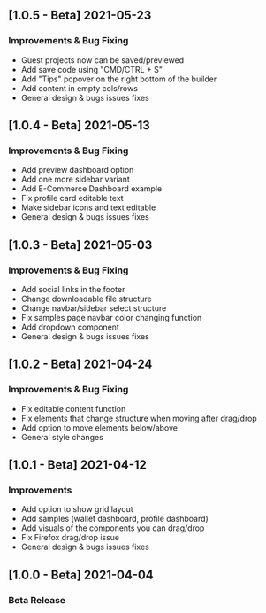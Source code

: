 ## [1.0.5 - Beta] 2021-05-23
### Improvements & Bug Fixing
- Guest projects now can be saved/previewed
- Add save code using "CMD/CTRL + S"
- Add "Tips" popover on the right bottom of the builder
- Add content in empty cols/rows
- General design & bugs issues fixes

## [1.0.4 - Beta] 2021-05-13
### Improvements & Bug Fixing
- Add preview dashboard option
- Add one more sidebar variant
- Add E-Commerce Dashboard example
- Fix profile card editable text
- Make sidebar icons and text editable
- General design & bugs issues fixes

## [1.0.3 - Beta] 2021-05-03
### Improvements & Bug Fixing
- Add social links in the footer
- Change downloadable file structure
- Change navbar/sidebar select structure
- Fix samples page navbar color changing function
- Add dropdown component
- General design & bugs issues fixes

## [1.0.2 - Beta] 2021-04-24
### Improvements & Bug Fixing
- Fix editable content function
- Fix elements that change structure when moving after drag/drop
- Add option to move elements below/above
- General style changes

## [1.0.1 - Beta] 2021-04-12
### Improvements
- Add option to show grid layout
- Add samples (wallet dashboard, profile dashboard)
- Add visuals of the components you can drag/drop
- Fix Firefox drag/drop issue
- General design & bugs issues fixes

## [1.0.0 - Beta] 2021-04-04
### Beta Release
